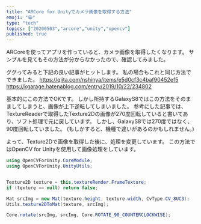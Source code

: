 ```yaml
---
title: "ARCore for Unityでカメラ画像を取得する方法"
emoji: "😀"
type: "tech"
topics: ["20200503","arcore","unity","opencv"]
published: true
---
```

ARCoreを使ってアプリを作っていると、カメラ画像を取得したくなります。
サンプルを見てもその方法が分からなかったので、確認してみました。

ググってみると下記の良い記事がヒットします。
私の場合もこれと同じ方法でできました。
https://qiita.com/nshinya/items/e5d0cf3c4baf90452ef5
https://kgarage.hatenablog.com/entry/2019/10/22/234802

基本的にこの方法でOKです。
しかし所持するGalaxyS8ではこの方法をそのまましてしまうと、画像が上下逆転してしまいました。
参考にした記事では、TextureReaderで取得したTexture2Dの画像が270度回転していると書いてあり、ソフト処理で元に戻しています。
しかし、GalaxyS8では270度ではなく、90度回転していました。
(もしかすると、機種で違いがあるのかもしれません。)

よって、Texture2Dで画像を取得した後に、処理を変更しています。
この方法ではOpenCV for Unityを使用して画像処理をしています。
```cs
using OpenCVForUnity.CoreModule;
using OpenCVForUnity.UnityUtils;


Texture2D texture = this.textureRender.FrameTexture;
if (texture == null) return false;

Mat srcImg = new Mat(texture.height, texture.width, CvType.CV_8UC3);
Utils.texture2DToMat(texture, srcImg);

Core.rotate(srcImg, srcImg, Core.ROTATE_90_COUNTERCLOCKWISE);
```



